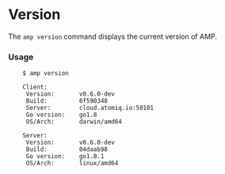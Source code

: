 # Version

The `amp version` command displays the current version of AMP.

### Usage

```
    $ amp version

    Client:
     Version:       v0.6.0-dev
     Build:         6f590348
     Server:        cloud.atomiq.io:50101
     Go version:    go1.8
     OS/Arch:       darwin/amd64

    Server:
     Version:       v0.6.0-dev
     Build:         04daab98
     Go version:    go1.8.1
     OS/Arch:       linux/amd64
```
